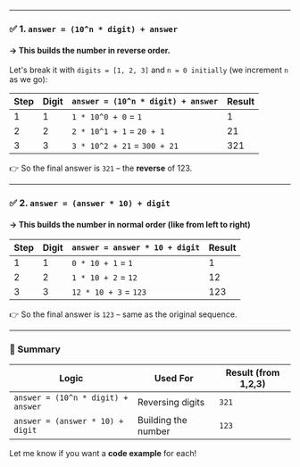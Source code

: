 
---

### ✅ 1. `answer = (10^n * digit) + answer`

#### → This builds the number in **reverse** order.

Let's break it with `digits = [1, 2, 3]` and `n = 0 initially` (we increment `n` as we go):

| Step | Digit | `answer = (10^n * digit) + answer` | Result |
| ---- | ----- | ---------------------------------- | ------ |
| 1    | 1     | `1 * 10^0 + 0` = `1`               | 1      |
| 2    | 2     | `2 * 10^1 + 1` = `20 + 1`          | 21     |
| 3    | 3     | `3 * 10^2 + 21` = `300 + 21`       | 321    |

👉 So the final answer is `321` – the **reverse** of 123.

---

### ✅ 2. `answer = (answer * 10) + digit`

#### → This builds the number in **normal** order (like from left to right)

|Step|Digit|`answer = answer * 10 + digit`|Result|
|---|---|---|---|
|1|1|`0 * 10 + 1` = `1`|1|
|2|2|`1 * 10 + 2` = `12`|12|
|3|3|`12 * 10 + 3` = `123`|123|

👉 So the final answer is `123` – same as the original sequence.

---

### 🧠 Summary

| Logic                              | Used For            | Result (from 1,2,3) |
| ---------------------------------- | ------------------- | ------------------- |
| `answer = (10^n * digit) + answer` | Reversing digits    | `321`               |
| `answer = (answer * 10) + digit`   | Building the number | `123`               |

Let me know if you want a **code example** for each!